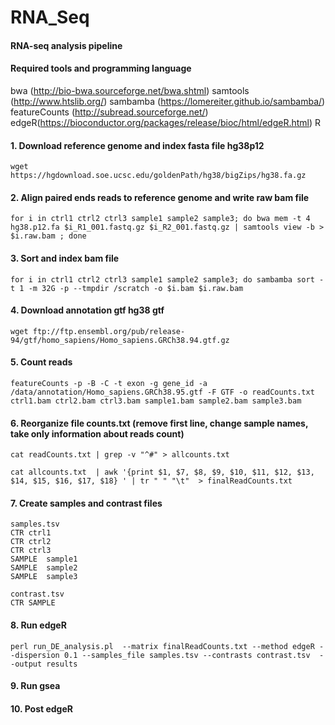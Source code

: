 # RNA_Seq 
#### RNA-seq analysis pipeline
#### Required tools and programming language
bwa (http://bio-bwa.sourceforge.net/bwa.shtml)
samtools (http://www.htslib.org/)
sambamba (https://lomereiter.github.io/sambamba/)
featureCounts (http://subread.sourceforge.net/)
edgeR(https://bioconductor.org/packages/release/bioc/html/edgeR.html)
R
#### 1. Download reference genome and index fasta file hg38p12
```
wget https://hgdownload.soe.ucsc.edu/goldenPath/hg38/bigZips/hg38.fa.gz
```
#### 2. Align paired ends reads to reference genome and write raw bam file
```
for i in ctrl1 ctrl2 ctrl3 sample1 sample2 sample3; do bwa mem -t 4 hg38.p12.fa $i_R1_001.fastq.gz $i_R2_001.fastq.gz | samtools view -b > $i.raw.bam ; done
```
#### 3. Sort and index bam file
```
for i in ctrl1 ctrl2 ctrl3 sample1 sample2 sample3; do sambamba sort -t 1 -m 32G -p --tmpdir /scratch -o $i.bam $i.raw.bam
```
#### 4. Download annotation gtf hg38 gtf
```
wget ftp://ftp.ensembl.org/pub/release-94/gtf/homo_sapiens/Homo_sapiens.GRCh38.94.gtf.gz
```
#### 5. Count reads
```
featureCounts -p -B -C -t exon -g gene_id -a /data/annotation/Homo_sapiens.GRCh38.95.gtf -F GTF -o readCounts.txt ctrl1.bam ctrl2.bam ctrl3.bam sample1.bam sample2.bam sample3.bam
```
#### 6. Reorganize file counts.txt (remove first line, change sample names, take only information about reads count)
```
cat readCounts.txt | grep -v "^#" > allcounts.txt
```
```
cat allcounts.txt  | awk '{print $1, $7, $8, $9, $10, $11, $12, $13, $14, $15, $16, $17, $18} ' | tr " " "\t"  > finalReadCounts.txt
```
#### 7. Create samples and contrast files
```
samples.tsv
CTR	ctrl1
CTR	ctrl2
CTR	ctrl3
SAMPLE	sample1
SAMPLE	sample2
SAMPLE	sample3
```
```
contrast.tsv
CTR	SAMPLE
```
#### 8. Run edgeR
```
perl run_DE_analysis.pl  --matrix finalReadCounts.txt --method edgeR --dispersion 0.1 --samples_file samples.tsv --contrasts contrast.tsv  --output results
```
#### 9. Run gsea
#### 10. Post edgeR